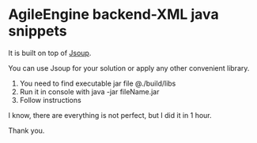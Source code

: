 # AgileEngine backend-XML java snippets

It is built on top of [Jsoup](https://jsoup.org/).

You can use Jsoup for your solution or apply any other convenient library. 





1. You need to find executable jar file @./build/libs
2. Run it in console with java -jar fileName.jar
3. Follow instructions

I know, there are everything is not perfect, but I did it in 1 hour.

Thank you.
